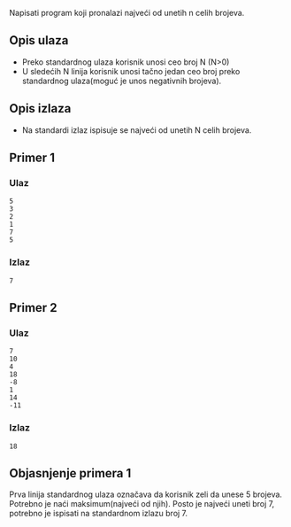 
Napisati program koji pronalazi najveći od unetih n celih brojeva.

## Opis ulaza

  - Preko standardnog ulaza korisnik unosi ceo broj N (N>0)
  - U sledećih N linija korisnik unosi tačno jedan ceo broj preko standardnog ulaza(moguć je unos negativnih brojeva).

## Opis izlaza

  - Na standardi izlaz ispisuje se najveći od unetih N celih brojeva.

## Primer 1

### Ulaz

~~~
5
3
2
1
7
5
~~~

### Izlaz

~~~
7
~~~

## Primer 2

### Ulaz

~~~
7
10
4
18
-8
1
14
-11
~~~

### Izlaz

~~~
18
~~~

## Objasnjenje primera 1

Prva linija standardnog ulaza označava da korisnik zeli da unese 5 brojeva. Potrebno je naći maksimum(najveći od njih).
Posto je najveći uneti broj 7, potrebno je ispisati na standardnom izlazu broj 7.
